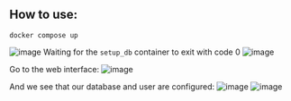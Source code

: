 ## How to use:
```
docker compose up
```
![image](https://github.com/youonmyown/danit-lessons/assets/138362837/5fc420b2-0347-4cc2-a26b-3c0c3e189cb8)
Waiting for the `setup_db` container to exit with code 0
![image](https://github.com/youonmyown/danit-lessons/assets/138362837/945eb07a-ef4e-4930-bdc5-6ee1765c1a86)

Go to the web interface:
![image](https://github.com/youonmyown/danit-lessons/assets/138362837/443fea0b-185c-450b-b874-91135b8ef057)

And we see that our database and user are configured:
![image](https://github.com/youonmyown/danit-lessons/assets/138362837/47f2f8fa-865b-4bae-aea1-a0ca08ce7067)
![image](https://github.com/youonmyown/danit-lessons/assets/138362837/99a1ae43-131f-4627-8faa-dcef932ca689)

